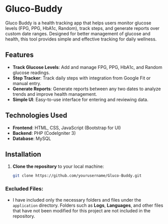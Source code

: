 # Gluco-Buddy
Gluco Buddy is a health tracking app that helps users monitor glucose levels (FPG, PPG, HbA1c, Random), track steps, and generate reports over custom date ranges. Designed for better management of glucose and health, this tool provides simple and effective tracking for daily wellness.

## Features

- **Track Glucose Levels**: Add and manage FPG, PPG, HbA1c, and Random glucose readings.
- **Step Tracker**: Track daily steps with integration from Google Fit or manual entry.
- **Generate Reports**: Generate reports between any two dates to analyze trends and improve health management.
- **Simple UI**: Easy-to-use interface for entering and reviewing data.

## Technologies Used

- **Frontend**: HTML, CSS, JavaScript (Bootstrap for UI)
- **Backend**: PHP (CodeIgniter 3)
- **Database**: MySQL

## Installation

1. **Clone the repository** to your local machine:
   ```bash
   git clone https://github.com/yourusername/Gluco-Buddy.git

### Excluded Files:
- I have included only the necessary folders and files under the `application` directory. Folders such as **Logs**, **Languages**, and other files that have not been modified for this project are not included in the repository.
